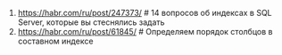 1. https://habr.com/ru/post/247373/ # 14 вопросов об индексах в SQL Server, которые вы стеснялись задать
2. https://habr.com/ru/post/61845/ # Определяем порядок столбцов в составном индексе
